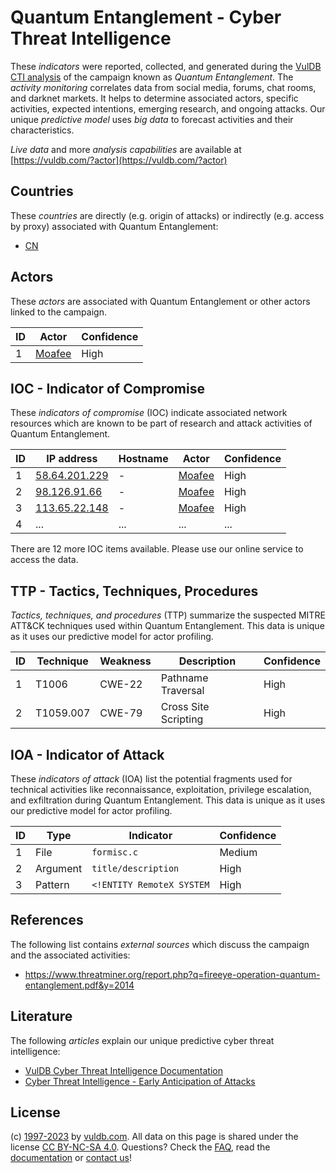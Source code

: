 # Quantum Entanglement - Cyber Threat Intelligence

These _indicators_ were reported, collected, and generated during the [VulDB CTI analysis](https://vuldb.com/?kb.cti) of the campaign known as _Quantum Entanglement_. The _activity monitoring_ correlates data from social media, forums, chat rooms, and darknet markets. It helps to determine associated actors, specific activities, expected intentions, emerging research, and ongoing attacks. Our unique _predictive model_ uses _big data_ to forecast activities and their characteristics.

_Live data_ and more _analysis capabilities_ are available at [https://vuldb.com/?actor](https://vuldb.com/?actor)

## Countries

These _countries_ are directly (e.g. origin of attacks) or indirectly (e.g. access by proxy) associated with Quantum Entanglement:

* [CN](https://vuldb.com/?country.cn)

## Actors

These _actors_ are associated with Quantum Entanglement or other actors linked to the campaign.

ID | Actor | Confidence
-- | ----- | ----------
1 | [Moafee](https://vuldb.com/?actor.moafee) | High

## IOC - Indicator of Compromise

These _indicators of compromise_ (IOC) indicate associated network resources which are known to be part of research and attack activities of Quantum Entanglement.

ID | IP address | Hostname | Actor | Confidence
-- | ---------- | -------- | ----- | ----------
1 | [58.64.201.229](https://vuldb.com/?ip.58.64.201.229) | - | [Moafee](https://vuldb.com/?actor.moafee) | High
2 | [98.126.91.66](https://vuldb.com/?ip.98.126.91.66) | - | [Moafee](https://vuldb.com/?actor.moafee) | High
3 | [113.65.22.148](https://vuldb.com/?ip.113.65.22.148) | - | [Moafee](https://vuldb.com/?actor.moafee) | High
4 | ... | ... | ... | ...

There are 12 more IOC items available. Please use our online service to access the data.

## TTP - Tactics, Techniques, Procedures

_Tactics, techniques, and procedures_ (TTP) summarize the suspected MITRE ATT&CK techniques used within Quantum Entanglement. This data is unique as it uses our predictive model for actor profiling.

ID | Technique | Weakness | Description | Confidence
-- | --------- | -------- | ----------- | ----------
1 | T1006 | CWE-22 | Pathname Traversal | High
2 | T1059.007 | CWE-79 | Cross Site Scripting | High

## IOA - Indicator of Attack

These _indicators of attack_ (IOA) list the potential fragments used for technical activities like reconnaissance, exploitation, privilege escalation, and exfiltration during Quantum Entanglement. This data is unique as it uses our predictive model for actor profiling.

ID | Type | Indicator | Confidence
-- | ---- | --------- | ----------
1 | File | `formisc.c` | Medium
2 | Argument | `title/description` | High
3 | Pattern | `<!ENTITY RemoteX SYSTEM` | High

## References

The following list contains _external sources_ which discuss the campaign and the associated activities:

* https://www.threatminer.org/report.php?q=fireeye-operation-quantum-entanglement.pdf&y=2014

## Literature

The following _articles_ explain our unique predictive cyber threat intelligence:

* [VulDB Cyber Threat Intelligence Documentation](https://vuldb.com/?kb.cti)
* [Cyber Threat Intelligence - Early Anticipation of Attacks](https://www.scip.ch/en/?labs.20201022)

## License

(c) [1997-2023](https://vuldb.com/?kb.changelog) by [vuldb.com](https://vuldb.com/?kb.about). All data on this page is shared under the license [CC BY-NC-SA 4.0](https://creativecommons.org/licenses/by-nc-sa/4.0/). Questions? Check the [FAQ](https://vuldb.com/?kb.faq), read the [documentation](https://vuldb.com/?kb) or [contact us](https://vuldb.com/?contact)!
